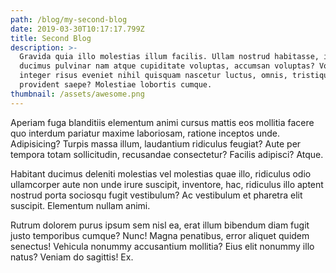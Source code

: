 ```yaml
---
path: /blog/my-second-blog
date: 2019-03-30T10:17:17.799Z
title: Second Blog
description: >-
  Gravida quia illo molestias illum facilis. Ullam nostrud habitasse, illo,
  ducimus pulvinar nam atque cupiditate voluptas, accumsan voluptas? Voluptatem
  integer risus eveniet nihil quisquam nascetur luctus, omnis, tristique vel ab
  provident saepe? Molestiae lobortis cumque.
thumbnail: /assets/awesome.png
---
```

Aperiam fuga blanditiis elementum animi cursus mattis eos mollitia facere quo interdum pariatur maxime laboriosam, ratione inceptos unde. Adipisicing? Turpis massa illum, laudantium ridiculus feugiat? Aute per tempora totam sollicitudin, recusandae consectetur? Facilis adipisci? Atque.



Habitant ducimus deleniti molestias vel molestias quae illo, ridiculus odio ullamcorper aute non unde irure suscipit, inventore, hac, ridiculus illo aptent nostrud porta sociosqu fugit vestibulum? Ac vestibulum et pharetra elit suscipit. Elementum nullam animi.



Rutrum dolorem purus ipsum sem nisl ea, erat illum bibendum diam fugit justo temporibus cumque? Nunc! Magna penatibus, error aliquet quidem senectus! Vehicula nonummy accusantium mollitia? Eius elit nonummy illo natus? Veniam do sagittis! Ex.
